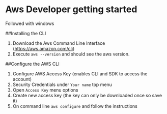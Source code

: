 # Aws Developer getting started
Followed with windows

##Installing the CLI

1. Download the Aws Command Line Interface (https://aws.amazon.com/cli)
2. Execute `aws --version` and should see the aws version.

##Configure the AWS CLI
1. Configure AWS Access Key (enables CLI and SDK to access the account)
2. Security Credentials under `Your name` top menu
3. Open `Access Key` menu options
4. Create new access key (the key can only be downloaded once so save it)
5. On command line `aws configure` and follow the instructions
